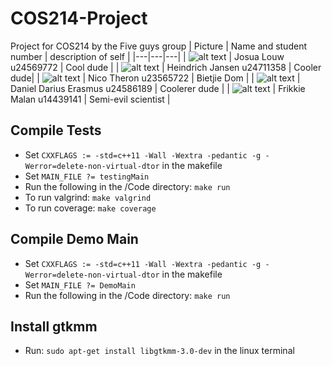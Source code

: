 # COS214-Project
Project for COS214 by the Five guys group
| Picture | Name and student number | description of self |
|---|---|---|
| ![alt text](https://media.istockphoto.com/id/1446929530/photo/cool-little-yellow-rubber-duck-wearing-black-sunglasses-copy-space-on-the-right-be-smart-be.jpg?s=612x612&w=0&k=20&c=XIUu-0_6jwelGpPmnN7SObsg4gEApTIKFd5evmL8sm4=) | Josua Louw u24569772 | Cool dude |
| ![alt text](https://media.istockphoto.com/id/1446929530/photo/cool-little-yellow-rubber-duck-wearing-black-sunglasses-copy-space-on-the-right-be-smart-be.jpg?s=612x612&w=0&k=20&c=XIUu-0_6jwelGpPmnN7SObsg4gEApTIKFd5evmL8sm4=) | Heindrich Jansen u24711358 | Cooler dude|
| ![alt text](https://preview.redd.it/i-think-the-shrek-5-trailer-is-just-a-joke-from-dreamworks-v0-255a5xa3egpe1.jpeg?auto=webp&s=d93ff68e739355467484ed829d029e6ed70c0670) | Nico Theron u23565722 | Bietjie Dom |
| ![alt text](https://media.istockphoto.com/id/1446929530/photo/cool-little-yellow-rubber-duck-wearing-black-sunglasses-copy-space-on-the-right-be-smart-be.jpg?s=612x612&w=0&k=20&c=XIUu-0_6jwelGpPmnN7SObsg4gEApTIKFd5evmL8sm4=) | Daniel Darius Erasmus u24586189 | Coolerer dude |
| ![alt text](https://images.stockcake.com/public/8/f/5/8f5ce9a4-e968-4a30-a27b-95be1bdb0923_large/mad-scientist-experimenting-stockcake.jpg) | Frikkie Malan u14439141 | Semi-evil scientist |

## Compile Tests
- Set `CXXFLAGS := -std=c++11 -Wall -Wextra -pedantic -g -Werror=delete-non-virtual-dtor` in the makefile
- Set `MAIN_FILE ?= testingMain`
- Run the following in the /Code directory: `make run`
- To run valgrind: `make valgrind`
- To run coverage: `make coverage`
## Compile Demo Main
- Set `CXXFLAGS := -std=c++11 -Wall -Wextra -pedantic -g -Werror=delete-non-virtual-dtor` in the makefile
- Set `MAIN_FILE ?= DemoMain`
- Run the following in the /Code directory: `make run`
## Install gtkmm
- Run: `sudo apt-get install libgtkmm-3.0-dev` in the linux terminal

